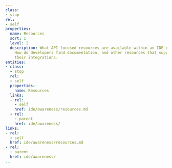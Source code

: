 ```yaml
---
class:
- stop
rel:
- self
properties:
  name: Resources
  sort: 1
  level: 2
  description: What API focused resources are available within an IDE environment.
    How do developers find documentation, and other resources that support them in
    their integrations.
entities:
- class:
  - stop
  rel:
  - self
  properties:
    name: Resources
  links:
  - rel:
    - self
    href: ide/awareness/resources.md
  - rel:
    - parent
    href: ide/awareness/
links:
- rel:
  - self
  href: ide/awareness/resources.md
- rel:
  - parent
  href: ide/awareness/
...
```

